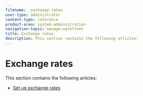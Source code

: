 ```yaml
---
filename: _exchange-rates
user-type: administrator
content-type: reference
product-area: system-administration
navigation-topic: manage-workfront
title: Exchange rates
description: This section contains the following articles:
---
```


# Exchange rates

This section contains the following articles:

* [Set up exchange rates](../../../administration-and-setup/manage-workfront/exchange-rates/set-up-exchange-rates.md)

